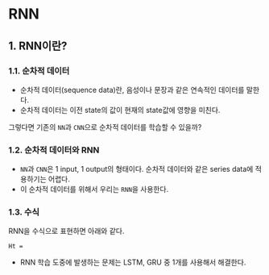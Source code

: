 RNN
===
## 1. RNN이란?
### 1.1. 순차적 데이터
* 순차적 데이터(sequence data)란, 음성이나 문장과 같은 연속적인 데이터를 말한다.
* 순차적 데이터는 이전 state의 값이 현재의 state값에 영향을 미친다.    

그렇다면 기존의 ```NN```과 ```CNN```으로 순차적 데이터를 학습할 수 있을까?
### 1.2. 순차적 데이터와 RNN
* ```NN```과 ```CNN```은 1 input, 1 output의 형태이다. 순차적 데이터와 같은 series data에 적용하기는 어렵다. 
* 이 순차적 데이터를 위해서 우리는 ```RNN```을 사용한다.

### 1.3. 수식
RNN을 수식으로 표현하면 아래와 같다.
```
Ht = 
```

* RNN 학습 도중에 발생하는 문제는 LSTM, GRU 중 1개를 사용해서 해결한다.
